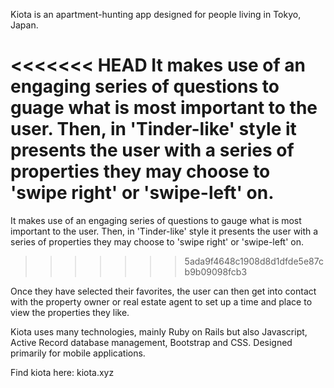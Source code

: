 Kiota is an apartment-hunting app designed for people living in Tokyo, Japan.

<<<<<<< HEAD
It makes use of an engaging series of questions to guage what is most important to the user. Then, in 'Tinder-like' style it presents the user with a series of properties they may choose to 'swipe right' or 'swipe-left' on.
=======
It makes use of an engaging series of questions to gauge what is most important to the user. Then, in 'Tinder-like' style it presents the user with a series of properties they may choose to 'swipe right' or 'swipe-left' on.
>>>>>>> 5ada9f4648c1908d8d1dfde5e87cb9b09098fcb3

Once they have selected their favorites, the user can then get into contact with the property owner or real estate agent to set up a time and place to view the properties they like.

Kiota uses many technologies, mainly Ruby on Rails but also Javascript, Active Record database management, Bootstrap and CSS. Designed primarily for mobile applications.

Find kiota here: kiota.xyz

